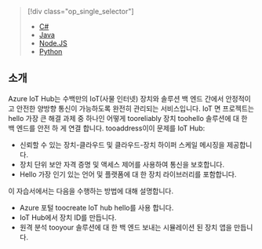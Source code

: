 > [!div class="op_single_selector"]
> * [C#](../articles/iot-hub/iot-hub-csharp-csharp-getstarted.md)
> * [Java](../articles/iot-hub/iot-hub-java-java-getstarted.md)
> * [Node.JS](../articles/iot-hub/iot-hub-node-node-getstarted.md)
> * [Python](../articles/iot-hub/iot-hub-python-getstarted.md)
> 
> 

## <a name="introduction"></a>소개
Azure IoT Hub는 수백만의 IoT(사물 인터넷) 장치와 솔루션 백 엔드 간에서 안정적이고 안전한 양방향 통신이 가능하도록 완전히 관리되는 서비스입니다. IoT 면 프로젝트는 hello 가장 큰 해결 과제 중 하나인 어떻게 tooreliably 장치 toohello 솔루션에 대 한 백 엔드를 안전 하 게 연결 합니다. tooaddress이이 문제를 IoT Hub:

* 신뢰할 수 있는 장치-클라우드 및 클라우드-장치 하이퍼 스케일 메시징을 제공합니다.
* 장치 단위 보안 자격 증명 및 액세스 제어를 사용하여 통신을 보호합니다.
* Hello 가장 인기 있는 언어 및 플랫폼에 대 한 장치 라이브러리를 포함합니다.

이 자습서에서는 다음을 수행하는 방법에 대해 설명합니다.

* Azure 포털 toocreate IoT hub hello를 사용 합니다.
* IoT Hub에서 장치 ID를 만듭니다.
* 원격 분석 tooyour 솔루션에 대 한 백 엔드 보내는 시뮬레이션 된 장치 앱을 만듭니다.

